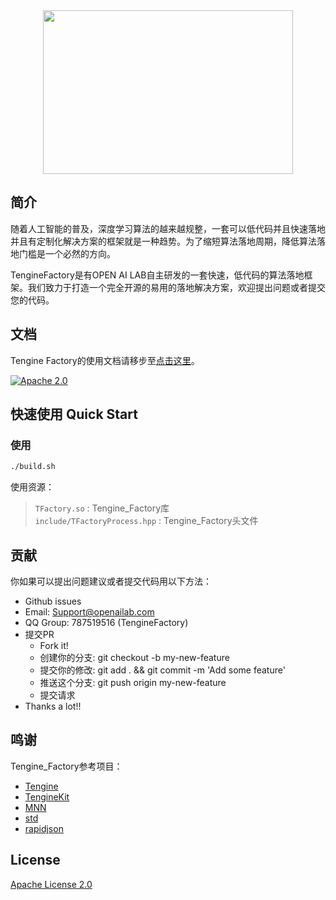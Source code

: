 
<div align=center><img width="400" height="262" src="https://openailab.oss-cn-shenzhen.aliyuncs.com/logo/tenginefactory2.png"/></div>

## 简介
随着人工智能的普及，深度学习算法的越来越规整，一套可以低代码并且快速落地并且有定制化解决方案的框架就是一种趋势。为了缩短算法落地周期，降低算法落地门槛是一个必然的方向。

TengineFactory是有OPEN AI LAB自主研发的一套快速，低代码的算法落地框架。我们致力于打造一个完全开源的易用的落地解决方案，欢迎提出问题或者提交您的代码。


## 文档
Tengine Factory的使用文档请移步至[点击这里](https://tenginefactorydocs.readthedocs.io/zh/latest/)。

[![Apache 2.0](https://img.shields.io/crates/l/r)](LICENSE)  

## 快速使用 Quick Start
### 使用
```bash
./build.sh
```
使用资源：
> ```TFactory.so```  : Tengine_Factory库   
```include/TFactoryProcess.hpp``` : Tengine_Factory头文件

## 贡献
你如果可以提出问题建议或者提交代码用以下方法：
- Github issues
- Email: [Support@openailab.com](Support@openailab.com)
- QQ Group: 787519516 (TengineFactory)
- 提交PR
    - Fork it!
    - 创建你的分支: git checkout -b my-new-feature
    - 提交你的修改: git add . && git commit -m 'Add some feature'
    - 推送这个分支: git push origin my-new-feature
    - 提交请求
- Thanks a lot!!

## 鸣谢
Tengine_Factory参考项目：
- [Tengine](https://github.com/OAID/Tengine)
- [TengineKit](https://github.com/OAID/TengineKit)
- [MNN](https://github.com/alibaba/MNN)
- [std](https://github.com/nothings/stb)
- [rapidjson](https://github.com/Tencent/rapidjson)

## License
[Apache License 2.0](LICENSE)